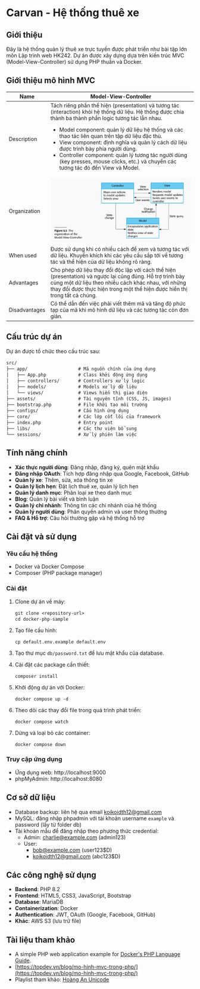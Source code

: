 # Carvan - Hệ thống thuê xe

## Giới thiệu

Đây là hệ thống quản lý thuê xe trực tuyến được phát triển như bài tập lớn môn Lập trình web HK242. Dự án được xây dựng dựa trên kiến trúc MVC (Model-View-Controller) sử dụng PHP thuần và Docker.

## Giới thiệu mô hình MVC

| Name          | Model-View-Controller                                                                                                                                                                                                                                                                                                                                                                                                                                                                                                    |
|---------------|--------------------------------------------------------------------------------------------------------------------------------------------------------------------------------------------------------------------------------------------------------------------------------------------------------------------------------------------------------------------------------------------------------------------------------------------------------------------------------------------------------------------------|
| Description   | Tách riêng phần thể hiện (presentation) và tương tác (interaction) khỏi hệ thống dữ liệu. Hệ thống được chia thành ba thành phần logic tương tác lẫn nhau.<br/> <ul> <li> Model component: quản lý dữ liệu hệ thống và các thao tác liên quan trên tập dữ liệu đặc thù. </li> <li>View component: định nghĩa và quản lý cách dữ liệu được trình bày phía người dùng. </li> <li>Controller component: quản lý tương tác người dùng (key presses, mouse clicks, etc.) và chuyển các tương tác đó đến View và Model.</li> </ul> |
| Organization  | ![mvc](docs/img/img.png)                                                                                                                                                                                                                                                                                                                                                                                                                                                                                                 |
| When used     | Được sử dụng khi có nhiều cách để xem và tương tác với dữ liệu. Khuyến khích khi các yêu cầu sắp tới về tương tác và thể hiện của dữ liệu không rõ ràng.                                                                                                                                                                                                                                                                                                                                                                 |
| Advantages    | Cho phép dữ liệu thay đổi độc lập với cách thể hiện (presentation) và ngược lại cũng đúng. Hỗ trợ trình bày cùng một dữ liệu theo nhiều cách khác nhau, với những thay đổi được thực hiện trong một thể hiện được hiển thị trong tất cả chúng.                                                                                                                                                                                                                                                                           |
| Disadvantages | Có thể dẫn đến việc phải viết thêm mã và tăng độ phức tạp của mã khi mô hình dữ liệu và các tương tác còn đơn giản.

## Cấu trúc dự án

Dự án được tổ chức theo cấu trúc sau:

```
src/
├── app/                   # Mã nguồn chính của ứng dụng
│   ├── App.php            # Class khởi động ứng dụng
│   ├── controllers/       # Controllers xử lý logic
│   ├── models/            # Models xử lý dữ liệu
│   └── views/             # Views hiển thị giao diện
├── assets/                # Tài nguyên tĩnh (CSS, JS, images)
├── bootstrap.php          # File khởi tạo môi trường
├── configs/               # Cấu hình ứng dụng
├── core/                  # Các lớp cốt lõi của framework
├── index.php              # Entry point
├── libs/                  # Các thư viện bổ sung
└── sessions/              # Xử lý phiên làm việc
```

## Tính năng chính

- **Xác thực người dùng**: Đăng nhập, đăng ký, quên mật khẩu
- **Đăng nhập OAuth**: Tích hợp đăng nhập qua Google, Facebook, GitHub
- **Quản lý xe**: Thêm, sửa, xóa thông tin xe
- **Quản lý lịch hẹn**: Đặt lịch thuê xe, quản lý lịch hẹn
- **Quản lý danh mục**: Phân loại xe theo danh mục
- **Blog**: Quản lý bài viết và bình luận
- **Quản lý chi nhánh**: Thông tin các chi nhánh của hệ thống
- **Quản lý người dùng**: Phân quyền admin và user thông thường
- **FAQ & Hỗ trợ**: Câu hỏi thường gặp và hệ thống hỗ trợ

## Cài đặt và sử dụng

### Yêu cầu hệ thống

- Docker và Docker Compose
- Composer (PHP package manager)

### Cài đặt

1. Clone dự án về máy:
   ```
   git clone <repository-url>
   cd docker-php-sample
   ```

2. Tạo file cấu hình:
   ```
   cp default.env.example default.env
   ```

3. Tạo thư mục `db/password.txt` để lưu mật khẩu của database.

4. Cài đặt các package cần thiết:
   ```
   composer install
   ```

5. Khởi động dự án với Docker:
   ```
   docker compose up -d
   ```

6. Theo dõi các thay đổi file trong quá trình phát triển:
   ```
   docker compose watch
   ```

7. Dừng và loại bỏ các container:
   ```
   docker compose down
   ```

### Truy cập ứng dụng

- Ứng dụng web: http://localhost:9000
- phpMyAdmin: http://localhost:8080

## Cơ sở dữ liệu

- Database backup: liên hệ qua email [koikoidth12@gmail.com](koikoidth12@gmail.com)
- MySQL: đăng nhập phpadmin với tài khoản username `example` và password (lấy từ folder db)
- Tài khoản mẫu để đăng nhập theo phương thức credential:
    - Admin: charlie@example.com (admin123)
    - User: 
        - bob@example.com (user123$D)
        - koikoidth12@gmail.com (abc123$D)

## Các công nghệ sử dụng

- **Backend**: PHP 8.2
- **Frontend**: HTML5, CSS3, JavaScript, Bootstrap
- **Database**: MariaDB
- **Containerization**: Docker
- **Authentication**: JWT, OAuth (Google, Facebook, GitHub)
- **Khác**: AWS S3 (lưu trữ file)

## Tài liệu tham khảo

- A simple PHP web application example for [Docker's PHP Language Guide](https://docs.docker.com/language/php/).
- [https://topdev.vn/blog/mo-hinh-mvc-trong-php/](https://topdev.vn/blog/mo-hinh-mvc-trong-php/)
- Playlist tham khảo: [Hoàng An Unicode](https://www.youtube.com/watch?v=5lyugYFJXzk&list=PL8y3hWbcppt0nl_IU1-PbRxKm69dn_Nix)
